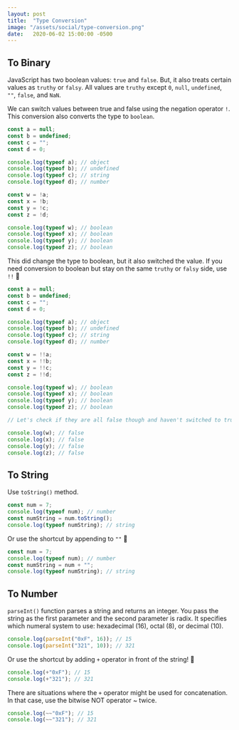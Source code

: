 ```yaml
---
layout: post
title:  "Type Conversion"
image: "/assets/social/type-conversion.png"
date:   2020-06-02 15:00:00 -0500
---
```


## To Binary

JavaScript has two boolean values: `true` and `false`. But, it also treats certain values as `truthy` or `falsy`. All values are `truthy` except `0`, `null`, `undefined`, `""`, `false`, and `NaN`.

We can switch values between true and false using the negation operator `!`. This conversion also converts the type to `boolean`.

```javascript
const a = null;
const b = undefined;
const c = "";
const d = 0;

console.log(typeof a); // object
console.log(typeof b); // undefined
console.log(typeof c); // string
console.log(typeof d); // number

const w = !a;
const x = !b;
const y = !c;
const z = !d;

console.log(typeof w); // boolean
console.log(typeof x); // boolean
console.log(typeof y); // boolean
console.log(typeof z); // boolean
```

This did change the type to boolean, but it also switched the value. If you need conversion to boolean but stay on the same `truthy` or `falsy` side, use `!!` 🤯

```javascript
const a = null;
const b = undefined;
const c = "";
const d = 0;

console.log(typeof a); // object
console.log(typeof b); // undefined
console.log(typeof c); // string
console.log(typeof d); // number

const w = !!a;
const x = !!b;
const y = !!c;
const z = !!d;

console.log(typeof w); // boolean
console.log(typeof x); // boolean
console.log(typeof y); // boolean
console.log(typeof z); // boolean

// Let's check if they are all false though and haven't switched to true!

console.log(w); // false
console.log(x); // false
console.log(y); // false
console.log(z); // false
```

## To String

Use `toString()` method.

```javascript
const num = 7;
console.log(typeof num); // number
const numString = num.toString();
console.log(typeof numString); // string
```

Or use the shortcut by appending to `""` 🤯

```javascript
const num = 7;
console.log(typeof num); // number
const numString = num + "";
console.log(typeof numString); // string
```

## To Number

`parseInt()` function parses a string and returns an integer. You pass the string as the first parameter and the second parameter is radix. It specifies which numeral system to use: hexadecimal (16), octal (8), or decimal (10).

```javascript
console.log(parseInt("0xF", 16)); // 15
console.log(parseInt("321", 10)); // 321
```

Or use the shortcut by adding `+` operator in front of the string! 🤯

```javascript
console.log(+"0xF"); // 15
console.log(+"321"); // 321
```

There are situations where the `+` operator might be used for concatenation. In that case, use the bitwise NOT operator ~ twice.

```javascript
console.log(~~"0xF"); // 15
console.log(~~"321"); // 321
```
